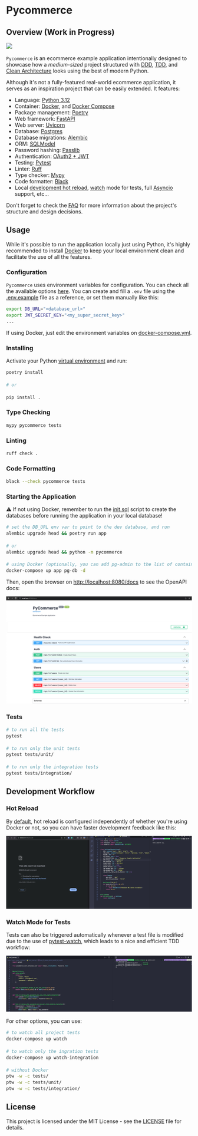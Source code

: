 # Pycommerce

## Overview (Work in Progress)

<p align="left">
  <a href="https://skillicons.dev">
    <img src="https://skills.thijs.gg/icons?i=py,fastapi,postgres,docker&theme=dark" />
  </a>
</p>

`Pycommerce` is an ecommerce example application intentionally designed to showcase how a _medium-sized_ project structured with [DDD](https://en.wikipedia.org/wiki/Domain-driven_design), [TDD](https://en.wikipedia.org/wiki/Test-driven_development), and [Clean Architecture](https://blog.cleancoder.com/uncle-bob/2012/08/13/the-clean-architecture.html) looks using the best of modern Python.

Although it's not a fully-featured real-world ecommerce application, it serves as an inspiration project that can be easily extended. It features:

- Language: [Python 3.12](https://www.python.org/)
- Container: [Docker](https://www.docker.com/), and [Docker Compose](https://docs.docker.com/compose/)
- Package management: [Poetry](https://python-poetry.org/)
- Web framework: [FastAPI](https://fastapi.tiangolo.com/)
- Web server: [Uvicorn](http://www.uvicorn.org/)
- Database: [Postgres](https://www.postgresql.org/)
- Database migrations: [Alembic](https://alembic.sqlalchemy.org/en/latest/)
- ORM: [SQLModel](https://sqlmodel.tiangolo.com/)
- Password hashing: [Passlib](https://passlib.readthedocs.io/)
- Authentication: [OAuth2 + JWT](https://fastapi.tiangolo.com/tutorial/security/oauth2-jwt/)
- Testing: [Pytest](https://docs.pytest.org/en/latest/)
- Linter: [Ruff](https://github.com/astral-sh/ruff)
- Type checker: [Mypy](https://mypy.readthedocs.io/en/stable/index.html)
- Code formatter: [Black](https://github.com/psf/black)
- Local [development hot reload](#hot-reload), [watch](#watch-mode-for-tests) mode for tests, full [Asyncio](https://docs.python.org/3/library/asyncio.html) support, etc...

Don't forget to check the [FAQ](docs/FAQ.md) for more information about the project's structure and design decisions.

## Usage

While it's possible to run the application locally just using Python, it's highly recommended to install [Docker](https://www.docker.com/) to keep your local environment clean and facilitate the use of all the features.

### Configuration

`Pycommerce` uses environment variables for configuration. You can check all the available options [here](pycommerce/config.py). You can create and fill a `.env` file using the [.env.example](.env.example) file as a reference, or set them manually like this:

```sh
export DB_URL="<database_url>"
export JWT_SECRET_KEY="<my_super_secret_key>"
...
```

If using Docker, just edit the environment variables on [docker-compose.yml](./docker-compose.yml).

### Installing

Activate your Python [virtual environment](https://docs.python.org/3/library/venv.html) and run:

```sh
poetry install

# or

pip install .
```
### Type Checking

```sh
mypy pycommerce tests
```

### Linting

```sh
ruff check .
```

### Code Formatting

```sh
black --check pycommerce tests
```

### Starting the Application

⚠️ If not using Docker, remember to run the [init.sql](scripts/pg/init.sql) script to create the databases before running the application in your local database!

```sh
# set the DB_URL env var to point to the dev database, and run
alembic upgrade head && poetry run app

# or
alembic upgrade head && python -m pycommerce

# using Docker (optionally, you can add pg-admin to the list of containers)
docker-compose up app pg-db -d
```

Then, open the browser on [http://localhost:8080/docs](http://localhost:8080/docs) to see the OpenAPI docs:

![](docs/openapi.png)

### Tests

```sh
# to run all the tests
pytest

# to run only the unit tests
pytest tests/unit/

# to run only the integration tests
pytest tests/integration/
```

## Development Workflow

### Hot Reload

By [default](/pycommerce/config.py#16), hot reload is configured independently of whether you're using Docker or not, so you can have faster development feedback like this:

![](docs/dev-hot-reload.gif)

### Watch Mode for Tests

Tests can also be triggered automatically whenever a test file is modified due to the use of [pytest-watch](https://pypi.org/project/pytest-watch/), which leads to a nice and efficient TDD workflow:

![](docs/test-hot-reload.gif)

For other options, you can use:

```sh
# to watch all project tests
docker-compose up watch

# to watch only the ingration tests
docker-compose up watch-integration

# without Docker
ptw -w -c tests/
ptw -w -c tests/unit/
ptw -w -c tests/integration/
```

## License

This project is licensed under the MIT License - see the [LICENSE](LICENSE) file for details.
